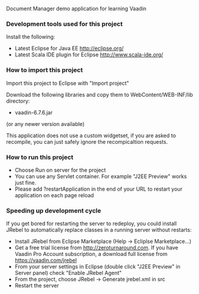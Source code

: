 Document Manager demo application for learning Vaadin

### Development tools used for this project

Install the following:

* Latest Eclipse for Java EE			http://eclipse.org/
* Latest Scala IDE plugin for Eclipse		http://www.scala-ide.org/


### How to import this project

Import this project to Eclipse with "Import project"

Download the following libraries and copy them to WebContent/WEB-INF/lib directory:

* vaadin-6.7.6.jar

(or any newer version available)

This application does not use a custom widgetset, if you are asked to recompile, you can just safely ignore the recompicaltion requests.


### How to run this project

* Choose Run on server for the project
* You can use any Servlet container. For example "J2EE Preview" works just fine.
* Please add ?restartApplication in the end of your URL to restart your application on each page reload 


### Speeding up development cycle

If you get bored for restarting the server to redeploy, you could install JRebel to automatically replace classes in a running server without restarts:

* Install JRebel from Eclipse Marketplace (Help -> Ecliplse Marketplace...)
* Get a free trial license from http://zeroturnaround.com. If you have Vaadin Pro Account subscription, a download full license from https://vaadin.com/jrebel
* From your server settings in Eclipse (double click "J2EE Preview" in Server panel) check "Enable JRebel Agent"
* From the project, choose JRebel -> Generate jrebel.xml in src
* Restart the server
